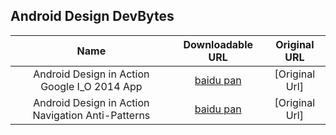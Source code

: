 ## Android Design DevBytes 

| Name                |      Downloadable URL       |          Original URL         |
|:-------------:|:------:|:----------:|
| Android Design in Action Google I_O 2014 App | [baidu pan](http://pan.baidu.com/s/1kTKa2Rd)  | [Original Url]|
| Android Design in Action Navigation Anti-Patterns | [baidu pan](http://pan.baidu.com/s/1mg9PkXM)  | [Original Url]|

 

